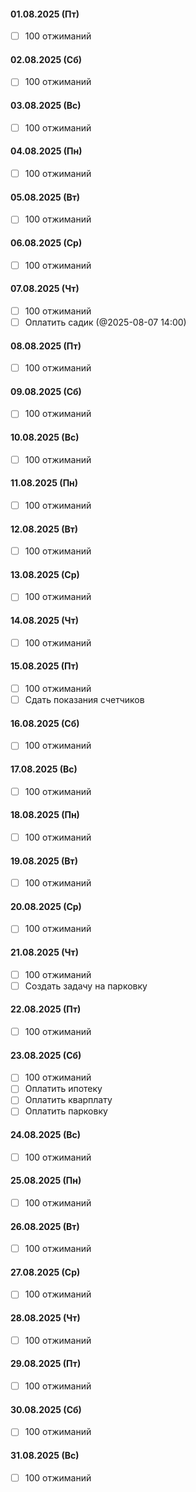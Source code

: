 #### 01.08.2025 (Пт)
- [ ] 100 отжиманий

#### 02.08.2025 (Сб)
- [ ] 100 отжиманий

#### 03.08.2025 (Вс)
- [ ] 100 отжиманий

#### 04.08.2025 (Пн)
- [ ] 100 отжиманий

#### 05.08.2025 (Вт)
- [ ] 100 отжиманий

#### 06.08.2025 (Ср)
- [ ] 100 отжиманий

#### 07.08.2025 (Чт)
- [ ] 100 отжиманий
- [ ] Оплатить садик (@2025-08-07 14:00)

#### 08.08.2025 (Пт)
- [ ] 100 отжиманий

#### 09.08.2025 (Сб)
- [ ] 100 отжиманий

#### 10.08.2025 (Вс)
- [ ] 100 отжиманий

#### 11.08.2025 (Пн)
- [ ] 100 отжиманий

#### 12.08.2025 (Вт)
- [ ] 100 отжиманий

#### 13.08.2025 (Ср)
- [ ] 100 отжиманий

#### 14.08.2025 (Чт)
- [ ] 100 отжиманий

#### 15.08.2025 (Пт)
- [ ] 100 отжиманий
- [ ] Сдать показания счетчиков

#### 16.08.2025 (Сб)
- [ ] 100 отжиманий

#### 17.08.2025 (Вс)
- [ ] 100 отжиманий

#### 18.08.2025 (Пн)
- [ ] 100 отжиманий

#### 19.08.2025 (Вт)
- [ ] 100 отжиманий

#### 20.08.2025 (Ср)
- [ ] 100 отжиманий

#### 21.08.2025 (Чт)
- [ ] 100 отжиманий
- [ ] Создать задачу на парковку

#### 22.08.2025 (Пт)
- [ ] 100 отжиманий

#### 23.08.2025 (Сб)
- [ ] 100 отжиманий
- [ ] Оплатить ипотеку
- [ ] Оплатить кварплату
- [ ] Оплатить парковку

#### 24.08.2025 (Вс)
- [ ] 100 отжиманий

#### 25.08.2025 (Пн)
- [ ] 100 отжиманий

#### 26.08.2025 (Вт)
- [ ] 100 отжиманий

#### 27.08.2025 (Ср)
- [ ] 100 отжиманий

#### 28.08.2025 (Чт)
- [ ] 100 отжиманий

#### 29.08.2025 (Пт)
- [ ] 100 отжиманий

#### 30.08.2025 (Сб)
- [ ] 100 отжиманий

#### 31.08.2025 (Вс)
- [ ] 100 отжиманий

